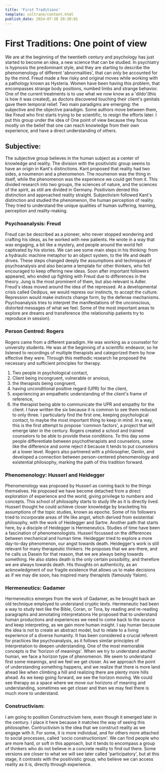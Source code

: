 ```yaml
---
title: 'First Traditions'
template: coltrane/content.html
publish_date: 2024-07-30 20:20:01
---
```


# First Traditions: One point of view
We are at the beginning of the twentieth century and psychology has just started to become an idea, a new science that can be studied.
In psychiatry is hypnosis the predominant style, and they are starting to describe the phenomenology of different 'abnormalities', that can only be accounted for by the mind.
Freud made a few risky and original moves while working with a pathology known as Hysteria. Women have been having this problem, that encompasses strange body positions, numbed limbs and strange behavior.
One of the current treatments is to use what we now know as a 'dildo'(this is how it was created), as doctors discovered touching their client's genitals gave them temporal relief.
Two main paradigms are emerging: the subjective and the objective paradigm. Some authors move between them, like Freud who first starts trying to be scientific, to resign the efforts later.
I put this group under the idea of One point of view because they focus mostly on the belief that one can reach knowledge from their own experience, and have a direct understanding of others.

## Subjective:
The subjective group believes in the human subject as a center of knowledge and reality. The division with the positivistic group seems to have an origin in Kant's distinctions.
Kant proposed that reality had two sides, a noumenon and a phenomenon. The noumenon was the thing in itself, while the phenomenon was the experience we could get from it.
This divided research into two groups, the sciences of nature, and the sciences of the spirit, as still are divided in Germany. Positivism denied this distinction and approached reality straight.
Subjectivism followed Kant's distinction and studied the phenomenon, the human perception of reality. They tried to understand the unique qualities of human suffering, learning, perception and reality-making.

### Psychoanalysis: Freud
Freud can be described as a pioneer, who never stopped wondering and crafting his ideas, as he worked with new patients. He wrote in a way that was engaging, a bit like a mystery, and people around the world felt captivated by his stories.
We can see some main steps in his thinking: from a hydraulic machine metaphor to an object system, to the life and death drives. These steps changed deeply the assumptions and techniques of psychoanalysis and also became a template for other thinkers, who felt encouraged to keep offering new ideas.
Soon after important followers appeared, who ended up fighting with Freud due to differences in the theory. Jung is the most prominent of them, but also relevant is Adler.
Freud's ideas moved around the idea of the repressed. At a developmental crisis called Oedipus, we would repress our instincts, to accept the culture. Repression would make instincts change form, by the defense mechanisms.
Psychoanalysis tries to interpret the manifestations of the unconscious, distorted messages of what we feel. Some of the most important areas to explore are dreams and transference (the relationship patients try to reproduce in session).

### Person Centred: Rogers
Rogers came from a different paradigm. He was working as a counselor for university students. He was at the beginning of a scientific endeavor, so he listened to recordings of multiple therapists and categorized them by how effective they were.
Through this methodic research he proposed the necessary and sufficient principles for therapy.
1.	Two people in psychological contact,
2.	Client being incongruent, vulnerable or anxious,
3.	the therapists being congruent,
4.	having unconditional positive regard (UPR) for the client,
5.	experiencing an empathetic understanding of the client's frame of reference,
6.	the therapist being able to communicate the UPR and empathy for the client.
I have written the six because it is common to see them reduced to only three. I particularly find the first one, keeping psychological contact, to maybe the most important thing to keep in mind.
In a way, this is the first attempt to propose 'common factors', a project that will emerge later in the century. Rogers created a school and trained counselors to be able to provide these conditions.
To this day some people differentiate between psychotherapists and counselors, some like the difference and some reject it because it tends to put counselors at a lower level.
Rogers also partnered with a philosopher, Genlin, and developed a connection between person-centered phenomenology and existential philosophy, marking the path of this tradition forward.

### Phenomenology: Husserl and Heidegger
Phenomenology was proposed by Husserl as coming back to the things themselves. He proposed we have become detached from a direct exploration of experience and the world, giving privilege to numbers and concepts.
This school of philosophy starts to study life as it is directly lived. Husserl thought he could achieve closer knowledge by bracketing his assumptions of the topic studies, known as epoche.
Some of his followers tried to incorporate areas of life like angst, which derived from existential philosophy, with the work of Heidegger and Sartre. Another path that starts here, by a disciple of Heidegger is Hermeneutics.
Studies of time have been a fascination of phenomenologists. Husserl focussed on the differences between mechanical and human time. Heidegger tried to explore a more day-to-day phenomenon, our angst towards death.
Heidegger's work is still relevant for many therapeutic thinkers. He proposes that we are-there, and he calls us Dasein for that reason, that we are always being towards something. He also states death is the only certain possibility, and therefore we are always towards death.
His thoughts on authenticity, as an acknowledgment of our fragile existence that allows us to make decisions as if we may die soon, has inspired many therapists (famously Yalom).

### Hermeneutics: Gadamer
Hermeneutics emerges from the work of Gadamer, as he brought back an old technique employed to understand cryptic texts. Hermeneutic had been a way to study text like the Bible, Coran, or Tora, by reading and re-reading paragraphs and annotating interpretations
He proposed that to understand human productions and experiences we need to come back to the source and keep interpreting, as we gain more human insight. I say human because the idea is not to create an abstract model, but to relate to a living experience of a diverse humanity.
It has been considered a crucial referent for practices like psychoanalysis, as it follows similar principles of interpretation to deepen understanding.
One of the most memorable concepts is the 'horizon of meanings'. When we try to understand another human, we face a horizon type of phenomenon. We seem to understand first some meanings, and we feel we get closer.
As we approach the point of understanding something happens, and we realize that there is more land ahead like when climbing a hill and realizing there are plenty more hills ahead. As we keep going forward, we see the horizon moving.
We could see therapy as a space where we move our horizons of meaning and understanding, sometimes we get closer and then we may feel there is much more to understand.

### Constructivism:
I am going to position Constructivism here, even though it emerged later in the century. I place it here because it matches the way of seeing this philosopher.
Contructivism is the idea that we construct reality as we engage with it. For some, it is more individual, and for others more attached to social processes, called 'socio constructionism'.
We can find people who are more hard, or soft in this approach, but it tends to encompass a group of thinkers who do not believe in a concrete reality to find out there.
Some versions are closer to what we will see later called 'participatory', but at this stage, it contrasts with the positivistic group, who believe we can access reality as it is, directly through experience.


